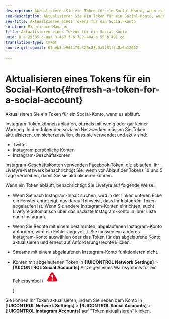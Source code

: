 ```yaml
---
description: Aktualisieren Sie ein Token für ein Social-Konto, wenn es abläuft.
seo-description: Aktualisieren Sie ein Token für ein Social-Konto, wenn es abläuft.
seo-title: Aktualisieren eines Tokens für ein Social-Konto
solution: Experience Manager
title: Aktualisieren eines Tokens für ein Social-Konto
uuid: 8 a 25305 c-aaa 3-460 f-b 782-404 a 55 b 491 cd
translation-type: tm+mt
source-git-commit: 67aeb3de964473b326c88c3a3f81ff48a6a12652

---
```



# Aktualisieren eines Tokens für ein Social-Konto{#refresh-a-token-for-a-social-account}

Aktualisieren Sie ein Token für ein Social-Konto, wenn es abläuft.

Instagram-Token können ablaufen, oftmals mit wenig oder gar keiner Warnung. In den folgenden sozialen Netzwerken müssen Sie Token aktualisieren, um sicherzustellen, dass sie verwendet und aktiv sind:

* Twitter
* Instagram persönliche Konten
* Instagram-Geschäftskonten

Instagram-Geschäftskonten verwenden Facebook-Token, die ablaufen. Ihr Livefyre-Netzwerk benachrichtigt Sie, wenn vor Ablauf der Tokens 10 und 5 Tage verbleiben, damit Sie sie aktualisieren können.

Wenn ein Token abläuft, benachrichtigt Sie Livefyre auf folgende Weise:

* Wenn Sie nach Instagram-Inhalt suchen, wird in der linken unteren Ecke ein Fenster angezeigt, das darauf hinweist, dass Ihr Instagram-Token abgelaufen ist. Wenn Sie andere Instagram-Konten einrichten, sucht Livefyre automatisch über das nächste Instagram-Konto in Ihrer Liste nach Instagram.
* Wenn Sie Rechte mit einem bestimmten, abgelaufenen Instagram-Konto anfordern, wird ein Fehler angezeigt. Sie müssen ein anderes Instagram-Konto auswählen oder das Token für das abgelaufene Konto aktualisieren und erneut auf Anforderungsrechte klicken.
* Streams mit einem abgelaufenen Instagram-Konto funktionieren nicht.
* Konten mit abgelaufenen Token in **[!UICONTROL Network Settings]** &gt; **[!UICONTROL Social Accounts]** Anzeigen eines Warnsymbols für ein Fehlersymbol ( ![](assets/warningError.png)

   ).

Sie können Ihr Token aktualisieren, indem Sie neben dem Konto in **[!UICONTROL Network Settings]** &gt; **[!UICONTROL Social Accounts]** &gt; **[!UICONTROL Instagram Accounts]** auf &quot;Token aktualisieren&quot; klicken.
